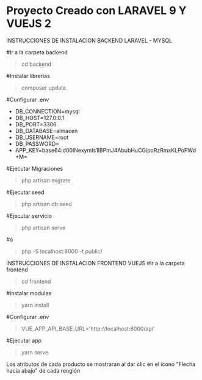 # Proyecto Creado con LARAVEL 9 Y VUEJS 2

INSTRUCCIONES DE INSTALACION BACKEND LARAVEL - MYSQL

#Ir a la carpeta backend
> cd backend

#Instalar librerias
>composer update

#Configurar .env
- DB_CONNECTION=mysql
- DB_HOST=127.0.0.1
- DB_PORT=3306
- DB_DATABASE=almacen
- DB_USERNAME=root
- DB_PASSWORD=
- APP_KEY=base64:d00INexymIs1lBPmJ4AbubHuCGipoRzRmxKLPoPWd+M=
    
#Ejecutar Migraciones
>php artisan migrate

#Ejecutar seed
>php artisan db:seed

#Ejecutar servicio
>php artisan serve 

#ó
>php -S localhost:8000 -t public/

INSTRUCCIONES DE INSTALACION FRONTEND VUEJS
#Ir a la carpeta frontend
>cd frontend

#Instalar modules
>yarn install

#Configurar .env
>VUE_APP_API_BASE_URL='http://localhost:8000/api'

#Ejecutar app
>yarn serve

Los atributos de cada producto se mostraran al dar clic en el icono "Flecha hacía abajo" de cada renglón
